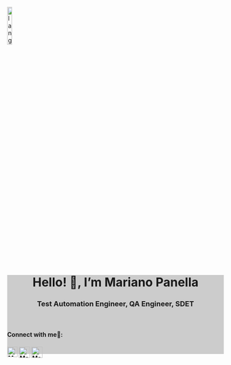 <p align="left"><img width=15%" src="https://github.com/alansmathew/alansmathew/raw/master/lang.gif" alt="lang image here" /></p>



<main style="background-color:#CCCCCC !important;">
<h1 align="center">Hello! 👋, I’m Mariano Panella</h1>
<h3 align="center">Test Automation Engineer, QA Engineer, SDET</h3>


<br>

<h4> Connect with me🤝: <h4>
  </hr>
  <a href="https://www.linkedin.com/in/marianopanella88/">
   <img align="left" alt="Mariano Panella | Linkedin" width="24px" src="https://www.vectorlogo.zone/logos/linkedin/linkedin-icon.svg" />
  </a>
  <a href="mailto:ingmarianopanella@gmail.com">
    <img align="left" alt="Mariano Panella | Gmail" width="26px" src="https://www.vectorlogo.zone/logos/gmail/gmail-icon.svg" />
  </a>
  <a href="https://nanoross.github.io/">
    <img align="left" alt="Mariano Panella | Virtual CV" width="26px" src="https://www.vectorlogo.zone/logos/google/google-icon.svg" />
  </a>

  <br>
  
